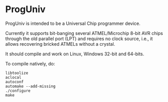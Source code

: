 # ProgUniv
ProgUniv is intended to be a Universal Chip programmer device.

Currently it supports bit-banging several ATMEL/Microchip 8-bit AVR chips through the old parallel port (LPT) and requires no clock source, i.e., it allows recovering bricked ATMELs without a crystal.

It should compile and work on Linux, Windows 32-bit and 64-bits.

To compile natively, do:

```
libtoolize
aclocal
autoconf
automake --add-missing
./configure
make
```
